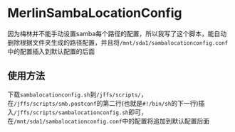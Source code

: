 # MerlinSambaLocationConfig

因为梅林并不能手动设置samba每个路径的配置，所以我写了这个脚本，能自动删除根据文件夹生成的路径配置，并且将`/mnt/sda1/sambalocationconfig.conf`中的配置插入到默认配置的后面

## 使用方法

下载`sambalocationconfig.sh`到`/jffs/scripts/`，在`/jffs/scripts/smb.postconf`的第二行(也就是`#!/bin/sh`的下一行)插入`/jffs/scripts/sambalocationconfig.sh`即可，在`/mnt/sda1/sambalocationconfig.conf`中的配置将追加到默认配置后面
